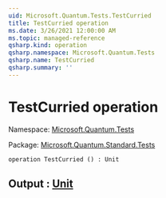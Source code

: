 ```yaml
---
uid: Microsoft.Quantum.Tests.TestCurried
title: TestCurried operation
ms.date: 3/26/2021 12:00:00 AM
ms.topic: managed-reference
qsharp.kind: operation
qsharp.namespace: Microsoft.Quantum.Tests
qsharp.name: TestCurried
qsharp.summary: ''
---
```


# TestCurried operation

Namespace: [Microsoft.Quantum.Tests](xref:Microsoft.Quantum.Tests)

Package: [Microsoft.Quantum.Standard.Tests](https://nuget.org/packages/Microsoft.Quantum.Standard.Tests)




```qsharp
operation TestCurried () : Unit
```


## Output : [Unit](xref:microsoft.quantum.lang-ref.unit)

